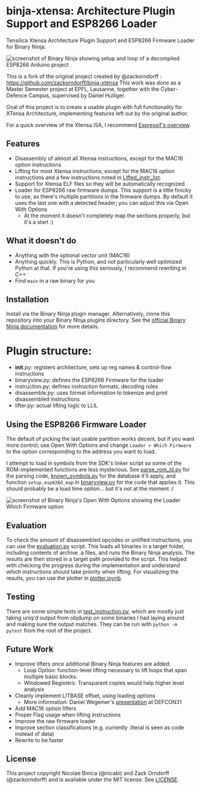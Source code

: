 # binja-xtensa: Architecture Plugin Support and ESP8266 Loader

Tensilica Xtensa Architecture Plugin Support and ESP8266 Firmware Loader for Binary Ninja.

![screenshot of Binary Ninja showing setup and loop of a decompiled ESP8266
Arduino project](https://raw.githubusercontent.com/zackorndorff/binja-xtensa/0.5/screenshots/hero.png)

This is a fork of the original project created by @zackorndorff : https://github.com/zackorndorff/binja-xtensa
This work was done as a Master Semester project at EPFL, Lausanne, together 
with the Cyber-Defence Campus, supervised by Daniel Hulliger.

Goal of this project is to create a usable plugin with full functionality 
for XTensa Architecture, implementing features left out by the original author.

For a quick overview of the Xtensa ISA, I recommend [Espressif's overview](https://dl.espressif.com/github_assets/espressif/xtensa-isa-doc/releases/download/latest/Xtensa.pdf).

## Features

* Disassembly of almost all Xtensa instructions, except for the MAC16 option instructions 
* Lifting for most Xtensa instructions, except for the MAC16 option instructions 
  and a few instructions noted in [Lifted_instr_list](Lists/Lifted_instr_list).
* Support for Xtensa ELF files so they will be automatically recognized
* Loader for ESP8266 raw firmware dumps. This support is a little finicky to
  use, as there's multiple partitions in the firmware dumps. By default it uses
  the last one with a detected header; you can adjust this via Open With
  Options
    * At the moment it doesn't completely map the sections properly, but it's a
      start :)

## What it doesn't do

* Anything with the optional vector unit (MAC16)
* Anything quickly. This is Python, and not particularly well optimized Python
  at that. If you're using this seriously, I recommend rewriting in C++
* Find `main` in a raw binary for you

## Installation

Install via the Binary Ninja plugin manager. Alternatively, clone this
repository into your Binary Ninja plugins directory. See the [official Binary
Ninja documentation](https://docs.binary.ninja/guide/plugins.html) for more
details.

# Plugin structure:
 * __init__.py: registers architecture, sets up reg names & control-flow instructions
 * binaryview.py: defines the ESP8266 Firmware for the loader
 * instruction.py: defines instruction formats, decoding rules
 * disassemble.py: uses format information to tokenize and print disassembled instructions
 * lifter.py: actual lifting logic to LLIL

## Using the ESP8266 Firmware Loader

The default of picking the last usable partition works decent, but if you want
more control, use Open With Options and change `Loader > Which Firmware` to the
option corresponding to the address you want to load.

I attempt to load in symbols from the SDK's linker script so some of the
ROM-implemented functions are less mysterious. See
[parse_rom_ld.py](binja_xtensa/parse_rom_ld.py) for the parsing code,
[known_symbols.py](binja_xtensa/known_symbols.py) for the database it'll apply,
and function `setup_esp8266_map` in
[binaryview.py](binja_xtensa/binaryview.py#L17) for the code that applies it.
This should probably be a load time option... but it's not at the moment :/

![screenshot of Binary Ninja's Open With Options showing the Loader Which
Firmware option](https://raw.githubusercontent.com/zackorndorff/binja-xtensa/0.5/screenshots/open-with-options.png)


## Evaluation

To check the amount of disassembled opcodes or unlifted instructions, you can use 
the [evaluation.py](binja_xtensa/evaluation/evaluation.py) script. This loads all
binaries in a target folder, including contents of archive .a files, and runs the
Binary Ninja analysis. The results are then stored in a target path provided to the
script. This helped with checking the progress during the implementation and understand
which instructions should take priority when lifting. For visualizing the results,
you can use the plotter in [plotter.ipynb](binja_xtensa/evaluation/plotter.ipynb).

## Testing

There are some simple tests in
[test_instruction.py](binja_xtensa/test_instruction.py), which are mostly just
taking uniq'd output from objdump on some binaries I had laying around and
making sure the output matches. They can be run with `python -m pytest` from the
root of the project.

## Future Work

* Improve lifters once additional Binary Ninja features are added:
    * Loop Option: function-level lifting necessary to lift loops that span multiple basic blocks. 
    * Windowed Registers: Transparent copies would help higher level analysis
* Cleanly implement LITBASE offset, using loading options
    * More information: Daniel Wegemer's [presentation](https://media.defcon.org/DEF%20CON%2031/DEF%20CON%2031%20presentations/Daniel%20Wegemer%20-%20Unlocking%20hidden%20powers%20in%20Xtensa%20based%20Qualcomm%20Wifi%20chips.pdf) at DEFCON31
* Add MAC16 option lifters
* Proper Flag usage when lifting instructions
* Improve the raw firmware loader
* Improve section classifications (e.g. currently .literal is seen as code instead of data)
* Rewrite to be faster

## License

This project copyright Nicolae Binica (@nicabi) and Zack Orndorff (@zackorndorff) and is available under the
MIT license. See [LICENSE](LICENSE).

